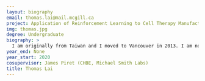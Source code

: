 ```yaml
---
layout: biography
email: thomas.lai@mail.mcgill.ca
project: Application of Reinforcement Learning to Cell Therapy Manufacturing
img: thomas.jpg
degree: Undergraduate
biography: >
  I am originally from Taiwan and I moved to Vancouver in 2013. I am now pursuing a Bachelor’s degree in Bioengineering at McGill University. My research project consists of building a reinforcement learning controller to control T-cell culture experiments.
year_end: None
year_start: 2020
cosupervisor: James Piret (CHBE, Michael Smith Labs)
title: Thomas Lai
---
```


